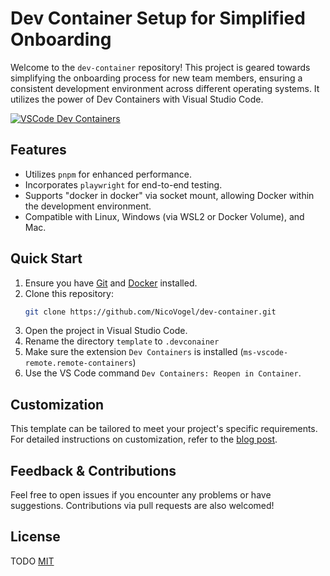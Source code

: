 # Dev Container Setup for Simplified Onboarding

Welcome to the `dev-container` repository!
This project is geared towards simplifying the onboarding process for new team members, ensuring a consistent development environment across different operating systems. 
It utilizes the power of Dev Containers with Visual Studio Code.

[![VSCode Dev Containers](https://img.shields.io/badge/VSCode-Dev%20Containers-blue)](https://code.visualstudio.com/docs/devcontainers/containers)

## Features

- Utilizes `pnpm` for enhanced performance.
- Incorporates `playwright` for end-to-end testing.
- Supports "docker in docker" via socket mount, allowing Docker within the development environment.
- Compatible with Linux, Windows (via WSL2 or Docker Volume), and Mac.

## Quick Start

1. Ensure you have [Git](https://git-scm.com/) and [Docker](https://www.docker.com/) installed.
2. Clone this repository:
   ```bash
   git clone https://github.com/NicoVogel/dev-container.git
   ```
3. Open the project in Visual Studio Code.
4. Rename the directory `template` to `.devconainer`
5. Make sure the extension `Dev Containers` is installed (`ms-vscode-remote.remote-containers`)
6. Use the VS Code command `Dev Containers: Reopen in Container`.

## Customization

This template can be tailored to meet your project's specific requirements. For detailed instructions on customization, refer to the [blog post](https://dev.to/nicovogel/onboarding-new-team-members-simplified-with-dev-containers-5gag).

## Feedback & Contributions

Feel free to open issues if you encounter any problems or have suggestions. Contributions via pull requests are also welcomed!

## License

TODO
[MIT](LICENSE)

